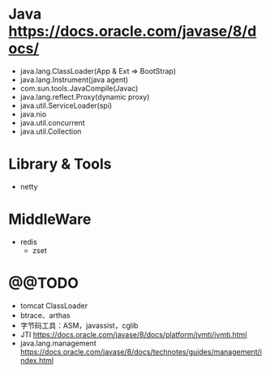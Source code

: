 # Java https://docs.oracle.com/javase/8/docs/

* java.lang.ClassLoader(App & Ext => BootStrap)
* java.lang.Instrument(java agent)
* com.sun.tools.JavaCompile(Javac)
* java.lang.reflect.Proxy(dynamic proxy)
* java.util.ServiceLoader(spi)
* java.nio
* java.util.concurrent
* java.util.Collection

# Library & Tools

* netty

# MiddleWare

* redis
    * zset

# @@TODO

* tomcat ClassLoader
* btrace、arthas
* 字节码工具：ASM，javassist，cglib
* JTI  https://docs.oracle.com/javase/8/docs/platform/jvmti/jvmti.html
* java.lang.management https://docs.oracle.com/javase/8/docs/technotes/guides/management/index.html
  
    

